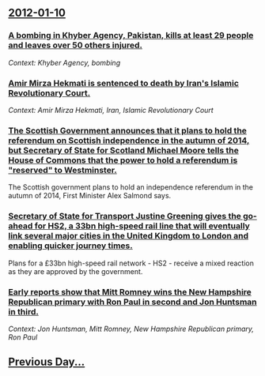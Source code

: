 ## [2012-01-10](/news/2012/01/10/index.md)

### [A bombing in Khyber Agency, Pakistan, kills at least 29 people and leaves over 50 others injured. ](/news/2012/01/10/a-bombing-in-khyber-agency-pakistan-kills-at-least-29-people-and-leaves-over-50-others-injured.md)
_Context: Khyber Agency, bombing_

### [Amir Mirza Hekmati is sentenced to death by Iran's Islamic Revolutionary Court. ](/news/2012/01/10/amir-mirza-hekmati-is-sentenced-to-death-by-iran-s-islamic-revolutionary-court.md)
_Context: Amir Mirza Hekmati, Iran, Islamic Revolutionary Court_

### [The Scottish Government announces that it plans to hold the referendum on Scottish independence in the autumn of 2014, but Secretary of State for Scotland Michael Moore tells the House of Commons that the power to hold a referendum is "reserved" to Westminster. ](/news/2012/01/10/the-scottish-government-announces-that-it-plans-to-hold-the-referendum-on-scottish-independence-in-the-autumn-of-2014-but-secretary-of-stat.md)
The Scottish government plans to hold an independence referendum in the autumn of 2014, First Minister Alex Salmond says.

### [Secretary of State for Transport Justine Greening gives the go-ahead for HS2, a 33bn high-speed rail line that will eventually link several major cities in the United Kingdom to London and enabling quicker journey times. ](/news/2012/01/10/secretary-of-state-for-transport-justine-greening-gives-the-go-ahead-for-hs2-a-ps33bn-high-speed-rail-line-that-will-eventually-link-several.md)
Plans for a £33bn high-speed rail network - HS2 - receive a mixed reaction as they are approved by the government.

### [Early reports show that Mitt Romney wins the New Hampshire Republican primary with Ron Paul in second and Jon Huntsman in third. ](/news/2012/01/10/early-reports-show-that-mitt-romney-wins-the-new-hampshire-republican-primary-with-ron-paul-in-second-and-jon-huntsman-in-third.md)
_Context: Jon Huntsman, Mitt Romney, New Hampshire Republican primary, Ron Paul_

## [Previous Day...](/news/2012/01/9/index.md)

